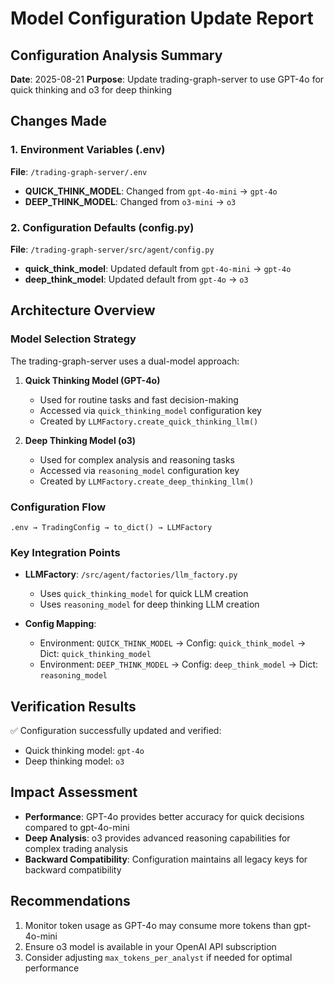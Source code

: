 # Model Configuration Update Report

## Configuration Analysis Summary
**Date**: 2025-08-21
**Purpose**: Update trading-graph-server to use GPT-4o for quick thinking and o3 for deep thinking

## Changes Made

### 1. Environment Variables (.env)
**File**: `/trading-graph-server/.env`
- **QUICK_THINK_MODEL**: Changed from `gpt-4o-mini` → `gpt-4o`
- **DEEP_THINK_MODEL**: Changed from `o3-mini` → `o3`

### 2. Configuration Defaults (config.py)
**File**: `/trading-graph-server/src/agent/config.py`
- **quick_think_model**: Updated default from `gpt-4o-mini` → `gpt-4o`
- **deep_think_model**: Updated default from `gpt-4o` → `o3`

## Architecture Overview

### Model Selection Strategy
The trading-graph-server uses a dual-model approach:

1. **Quick Thinking Model (GPT-4o)**
   - Used for routine tasks and fast decision-making
   - Accessed via `quick_thinking_model` configuration key
   - Created by `LLMFactory.create_quick_thinking_llm()`
   
2. **Deep Thinking Model (o3)**
   - Used for complex analysis and reasoning tasks
   - Accessed via `reasoning_model` configuration key
   - Created by `LLMFactory.create_deep_thinking_llm()`

### Configuration Flow
```
.env → TradingConfig → to_dict() → LLMFactory
```

### Key Integration Points
- **LLMFactory**: `/src/agent/factories/llm_factory.py`
  - Uses `quick_thinking_model` for quick LLM creation
  - Uses `reasoning_model` for deep thinking LLM creation
  
- **Config Mapping**: 
  - Environment: `QUICK_THINK_MODEL` → Config: `quick_think_model` → Dict: `quick_thinking_model`
  - Environment: `DEEP_THINK_MODEL` → Config: `deep_think_model` → Dict: `reasoning_model`

## Verification Results
✅ Configuration successfully updated and verified:
- Quick thinking model: `gpt-4o`
- Deep thinking model: `o3`

## Impact Assessment
- **Performance**: GPT-4o provides better accuracy for quick decisions compared to gpt-4o-mini
- **Deep Analysis**: o3 provides advanced reasoning capabilities for complex trading analysis
- **Backward Compatibility**: Configuration maintains all legacy keys for backward compatibility

## Recommendations
1. Monitor token usage as GPT-4o may consume more tokens than gpt-4o-mini
2. Ensure o3 model is available in your OpenAI API subscription
3. Consider adjusting `max_tokens_per_analyst` if needed for optimal performance